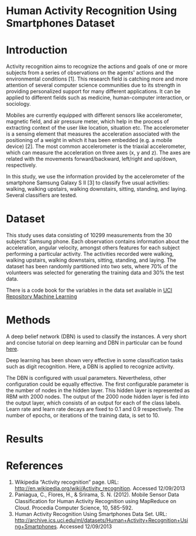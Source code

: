 Human Activity Recognition Using Smartphones Dataset
======================

Introduction
==
Activity recognition aims to recognize the actions and goals of one or more subjects from a series of observations on the agents' actions and the environmental conditions [1]. This research field is catching more and more attention of several computer science communities due to its strength in providing personalized support for many different applications. It can be applied to different fields such as medicine, human-computer interaction, or sociology.
 
Mobiles are currently equipped with different sensors like accelerometer, magnetic field, and air pressure meter, which help in the process of extracting context of the user like location, situation etc. The accelerometer is a sensing element that measures the acceleration associated with the positioning of a weight in which it has been embedded (e.g. a mobile device) [2]. The most common accelerometer is the triaxial accelerometer, which can measure the acceleration on three axes (x, y and z). The axes are related with the movements forward/backward, left/right and up/down, respectively. 

In this study, we use the information provided by the accelerometer of the smartphone Samsung Galaxy S II [3] to classify five usual activities: walking, walking upstairs, walking downstairs, sitting, standing, and laying. Several classifiers are tested.

Dataset
==
This study uses data consisting of 10299 measurements from the 30 subjects’ Samsung phone. Each observation contains information about the acceleration, angular velocity, amongst others features for each subject performing a particular activity. The activities recorded were walking, walking upstairs, walking downstairs, sitting, standing, and laying. 
The dataset has been randomly partitioned into two sets, where 70% of the volunteers was selected for generating the training data and 30% the test data. 

There is a code book for the variables in the data set available in [UCI Repository Machine Learning](http://archive.ics.uci.edu/ml/datasets/Human+Activity+Recognition+Using+Smartphones)

Methods
==
A deep belief network (DBN) is used to classify the instances. A very short and concise tutorial on deep learning and DBN in particular can be found [here](http://www.pyimagesearch.com/2014/09/22/getting-started-deep-learning-python).

Deep learning has been shown very effective in some classification tasks such as digit recognition. Here, a DBN is applied to recognize activity.

The DBN is configured with usual parameters. Nevertheless, other configuration could be equally effective. The first configurable parameter is the  number of nodes in the hidden layer. This hidden layer is represented as RBM with 2000 nodes. The output of the 2000 node hidden layer is fed into the output layer, which consists of an output for each of the class labels. Learn rate and learn rate decays are fixed to 0.1 and 0.9 respectively. The number of epochs, or iterations of the training data, is set to 10.

Results
==

References
==
1. Wikipedia “Activity recognition” page. URL:  http://en.wikipedia.org/wiki/Activity_recognition. Accessed 12/09/2013
2. Paniagua, C., Flores, H., & Srirama, S. N. (2012). Mobile Sensor Data Classiﬁcation for Human Activity Recognition using MapReduce on Cloud. Procedia Computer Science, 10, 585-592.
3. Human Activity Recognition Using Smartphones Data Set. URL: http://archive.ics.uci.edu/ml/datasets/Human+Activity+Recognition+Using+Smartphones. Accessed 12/09/2013

